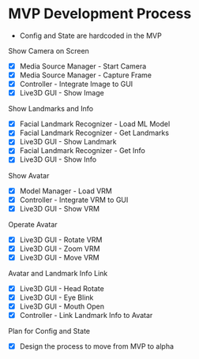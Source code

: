 # MVP Development Process

- Config and State are hardcoded in the MVP

Show Camera on Screen

- [x] Media Source Manager - Start Camera
- [x] Media Source Manager - Capture Frame
- [x] Controller - Integrate Image to GUI
- [x] Live3D GUI - Show Image

Show Landmarks and Info

- [x] Facial Landmark Recognizer - Load ML Model
- [x] Facial Landmark Recognizer - Get Landmarks
- [x] Live3D GUI - Show Landmark
- [x] Facial Landmark Recognizer - Get Info
- [x] Live3D GUI - Show Info

Show Avatar

- [x] Model Manager - Load VRM
- [x] Controller - Integrate VRM to GUI
- [x] Live3D GUI - Show VRM

Operate Avatar

- [x] Live3D GUI - Rotate VRM
- [x] Live3D GUI - Zoom VRM
- [x] Live3D GUI - Move VRM

Avatar and Landmark Info Link

- [x] Live3D GUI - Head Rotate
- [x] Live3D GUI - Eye Blink
- [x] Live3D GUI - Mouth Open
- [x] Controller - Link Landmark Info to Avatar

Plan for Config and State
- [x] Design the process to move from MVP to alpha
